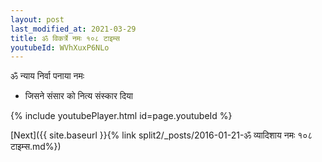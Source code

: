 ```yaml
---
layout: post
last_modified_at: 2021-03-29
title: ॐ विकर्त्रे नमः १०८ टाइम्स
youtubeId: WVhXuxP6NLo
---
```

 
 
 ॐ न्याय निर्वा पनाया नमः  
 
 -  जिसने संसार को नित्य संस्कार दिया 
 
  
 
  
 
 
 
 
 
 


{% include youtubePlayer.html id=page.youtubeId %}
 
[Next]({{ site.baseurl }}{% link  split2/_posts/2016-01-21-ॐ व्यादिशाय नमः १०८ टाइम्स.md%})
 

